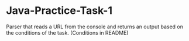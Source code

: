 # Java-Practice-Task-1
Parser that reads a URL from the console and returns an output based on the conditions of the task. (Conditions in README)
